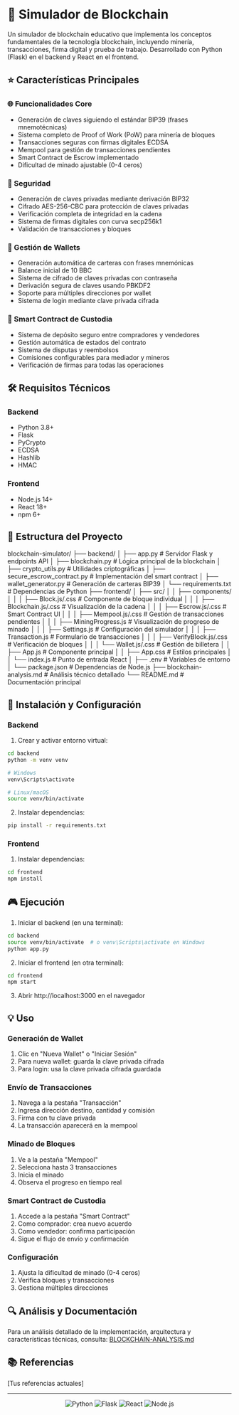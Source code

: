 # 🔗 Simulador de Blockchain

Un simulador de blockchain educativo que implementa los conceptos fundamentales de la tecnología blockchain, incluyendo minería, transacciones, firma digital y prueba de trabajo. Desarrollado con Python (Flask) en el backend y React en el frontend.

## ⭐ Características Principales

### 🌐 Funcionalidades Core
- Generación de claves siguiendo el estándar BIP39 (frases mnemotécnicas)
- Sistema completo de Proof of Work (PoW) para minería de bloques
- Transacciones seguras con firmas digitales ECDSA
- Mempool para gestión de transacciones pendientes
- Smart Contract de Escrow implementado
- Dificultad de minado ajustable (0-4 ceros)

### 🔐 Seguridad
- Generación de claves privadas mediante derivación BIP32
- Cifrado AES-256-CBC para protección de claves privadas
- Verificación completa de integridad en la cadena
- Sistema de firmas digitales con curva secp256k1
- Validación de transacciones y bloques

### 💼 Gestión de Wallets
- Generación automática de carteras con frases mnemónicas
- Balance inicial de 10 BBC
- Sistema de cifrado de claves privadas con contraseña
- Derivación segura de claves usando PBKDF2
- Soporte para múltiples direcciones por wallet
- Sistema de login mediante clave privada cifrada

### 🤝 Smart Contract de Custodia
- Sistema de depósito seguro entre compradores y vendedores
- Gestión automática de estados del contrato
- Sistema de disputas y reembolsos
- Comisiones configurables para mediador y mineros
- Verificación de firmas para todas las operaciones

## 🛠️ Requisitos Técnicos

### Backend
- Python 3.8+
- Flask
- PyCrypto
- ECDSA
- Hashlib
- HMAC

### Frontend
- Node.js 14+
- React 18+
- npm 6+

## 📁 Estructura del Proyecto

blockchain-simulator/
├── backend/
│   ├── app.py                      # Servidor Flask y endpoints API
│   ├── blockchain.py               # Lógica principal de la blockchain
│   ├── crypto_utils.py             # Utilidades criptográficas
│   ├── secure_escrow_contract.py   # Implementación del smart contract
│   ├── wallet_generator.py         # Generación de carteras BIP39
│   └── requirements.txt            # Dependencias de Python
├── frontend/
│   ├── src/
│   │   ├── components/
│   │   │   ├── Block.js/.css          # Componente de bloque individual
│   │   │   ├── Blockchain.js/.css     # Visualización de la cadena
│   │   │   ├── Escrow.js/.css         # Smart Contract UI
│   │   │   ├── Mempool.js/.css        # Gestión de transacciones pendientes
│   │   │   ├── MiningProgress.js      # Visualización de progreso de minado
│   │   │   ├── Settings.js            # Configuración del simulador
│   │   │   ├── Transaction.js         # Formulario de transacciones
│   │   │   ├── VerifyBlock.js/.css    # Verificación de bloques
│   │   │   └── Wallet.js/.css         # Gestión de billetera
│   │   ├── App.js                     # Componente principal
│   │   ├── App.css                    # Estilos principales
│   │   └── index.js                   # Punto de entrada React
│   ├── .env                           # Variables de entorno
│   └── package.json                   # Dependencias de Node.js
├── blockchain-analysis.md             # Análisis técnico detallado
└── README.md                          # Documentación principal
## 🚀 Instalación y Configuración


### Backend

1. Crear y activar entorno virtual:
```bash
cd backend
python -m venv venv

# Windows
venv\Scripts\activate

# Linux/macOS
source venv/bin/activate
```

2. Instalar dependencias:
```bash
pip install -r requirements.txt
```

### Frontend

1. Instalar dependencias:
```bash
cd frontend
npm install
```

## 🎮 Ejecución

1. Iniciar el backend (en una terminal):
```bash
cd backend
source venv/bin/activate  # o venv\Scripts\activate en Windows
python app.py
```

2. Iniciar el frontend (en otra terminal):
```bash
cd frontend
npm start
```

3. Abrir http://localhost:3000 en el navegador
## 💡 Uso

### Generación de Wallet
1. Clic en "Nueva Wallet" o "Iniciar Sesión"
2. Para nueva wallet: guarda la clave privada cifrada
3. Para login: usa la clave privada cifrada guardada

### Envío de Transacciones
1. Navega a la pestaña "Transacción"
2. Ingresa dirección destino, cantidad y comisión
3. Firma con tu clave privada
4. La transacción aparecerá en la mempool

### Minado de Bloques
1. Ve a la pestaña "Mempool"
2. Selecciona hasta 3 transacciones
3. Inicia el minado
4. Observa el progreso en tiempo real

### Smart Contract de Custodia
1. Accede a la pestaña "Smart Contract"
2. Como comprador: crea nuevo acuerdo
3. Como vendedor: confirma participación
4. Sigue el flujo de envío y confirmación

### Configuración
1. Ajusta la dificultad de minado (0-4 ceros)
2. Verifica bloques y transacciones
3. Gestiona múltiples direcciones

## 🔍 Análisis y Documentación

Para un análisis detallado de la implementación, arquitectura y características técnicas, consulta:
[BLOCKCHAIN-ANALYSIS.md](BLOCKCHAIN-ANALYSIS.md)

## 📚 Referencias

[Tus referencias actuales]

---
<div align="center">

![Python](https://img.shields.io/badge/Python-3776AB?style=for-the-badge&logo=python&logoColor=white)
![Flask](https://img.shields.io/badge/Flask-000000?style=for-the-badge&logo=flask&logoColor=white)
![React](https://img.shields.io/badge/React-20232A?style=for-the-badge&logo=react&logoColor=61DAFB)
![Node.js](https://img.shields.io/badge/Node.js-43853D?style=for-the-badge&logo=node.js&logoColor=white)

</div>

